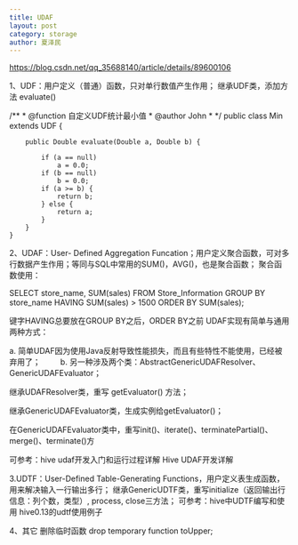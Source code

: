 ```yaml
---
title: UDAF
layout: post
category: storage
author: 夏泽民
---
```

https://blog.csdn.net/qq_35688140/article/details/89600106
<!-- more -->
1、UDF：用户定义（普通）函数，只对单行数值产生作用；
继承UDF类，添加方法 evaluate()

/**
     * @function 自定义UDF统计最小值
     * @author John
     *
     */
    public class Min extends UDF {
 
        public Double evaluate(Double a, Double b) {
 
            if (a == null)
                a = 0.0;
            if (b == null)
                b = 0.0;
            if (a >= b) {
                return b;
            } else {
                return a;
            }
        }
    }
2、UDAF：User- Defined Aggregation Funcation；用户定义聚合函数，可对多行数据产生作用；等同与SQL中常用的SUM()，AVG()，也是聚合函数；
聚合函数使用：

SELECT store_name, SUM(sales) 
FROM Store_Information 
GROUP BY store_name 
HAVING SUM(sales) > 1500
ORDER BY SUM(sales);
 
键字HAVING总要放在GROUP BY之后，ORDER BY之前
UDAF实现有简单与通用两种方式：

a. 简单UDAF因为使用Java反射导致性能损失，而且有些特性不能使用，已经被弃用了；
　　
b. 另一种涉及两个类：AbstractGenericUDAFResolver、GenericUDAFEvaluator；

继承UDAFResolver类，重写 getEvaluator() 方法；

继承GenericUDAFEvaluator类，生成实例给getEvaluator()；

在GenericUDAFEvaluator类中，重写init()、iterate()、terminatePartial()、merge()、terminate()方

可参考：hive udaf开发入门和运行过程详解
Hive UDAF开发详解

3.UDTF：User-Defined Table-Generating Functions，用户定义表生成函数，用来解决输入一行输出多行；
继承GenericUDTF类，重写initialize（返回输出行信息：列个数，类型）, process, close三方法；
可参考：hive中UDTF编写和使用
hive0.13的udtf使用例子

4、其它
删除临时函数 drop temporary function toUpper;
